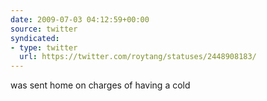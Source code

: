 ```yaml
---
date: 2009-07-03 04:12:59+00:00
source: twitter
syndicated:
- type: twitter
  url: https://twitter.com/roytang/statuses/2448908183/
---
```


was sent home on charges of having a cold
